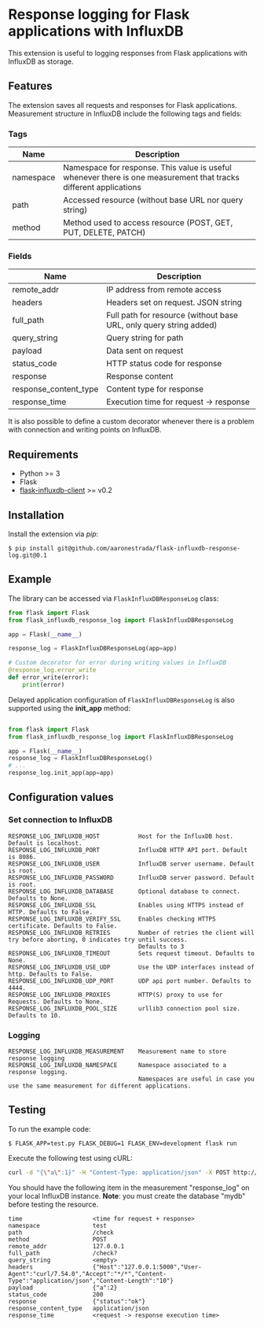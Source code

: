 # Response logging for Flask applications with InfluxDB
This extension is useful to logging responses from Flask applications with InfluxDB as storage.

## Features
The extension saves all requests and responses for Flask applications. Measurement structure in InfluxDB include the following tags and fields:

### Tags
|Name|Description|
|---|---|
|namespace|Namespace for response. This value is useful whenever there is one measurement that tracks different applications|
|path|Accessed resource (without base URL nor query string)|
|method|Method used to access resource (POST, GET, PUT, DELETE, PATCH)|


### Fields
|Name|Description|
|---|---|
|remote_addr|IP address from remote access|
|headers|Headers set on request. JSON string|
|full_path|Full path for resource (without base URL, only query string added)|
|query_string|Query string for path|
|payload|Data sent on request|
|status_code|HTTP status code for response |
|response|Response content|
|response_content_type|Content type for response|
|response_time|Execution time for request -> response|

It is also possible to define a custom decorator whenever there is a problem with connection and writing points on InfluxDB. 

## Requirements
* Python >= 3
* Flask
* [flask-influxdb-client](https://github.com/aaronestrada/flask-influxdb-client) >= v0.2

## Installation
Install the extension via *pip*:

```
$ pip install git@github.com/aaronestrada/flask-influxdb-response-log.git@0.1
```

## Example
The library can be accessed via ``FlaskInfluxDBResponseLog`` class:

```python
from flask import Flask
from flask_influxdb_response_log import FlaskInfluxDBResponseLog

app = Flask(__name__)

response_log = FlaskInfluxDBResponseLog(app=app)

# Custom decorator for error during writing values in InfluxDB
@response_log.error_write
def error_write(error):    
    print(error)
```

Delayed application configuration of ``FlaskInfluxDBResponseLog`` is also supported using the **init_app** method:

```python

from flask import Flask
from flask_influxdb_response_log import FlaskInfluxDBResponseLog

app = Flask(__name__)
response_log = FlaskInfluxDBResponseLog()
# ...
response_log.init_app(app=app)
```

## Configuration values

### Set connection to InfluxDB
```
RESPONSE_LOG_INFLUXDB_HOST           Host for the InfluxDB host. Default is localhost.
RESPONSE_LOG_INFLUXDB_PORT           InfluxDB HTTP API port. Default is 8086.
RESPONSE_LOG_INFLUXDB_USER           InfluxDB server username. Default is root.
RESPONSE_LOG_INFLUXDB_PASSWORD       InfluxDB server password. Default is root.
RESPONSE_LOG_INFLUXDB_DATABASE       Optional database to connect.  Defaults to None.
RESPONSE_LOG_INFLUXDB_SSL            Enables using HTTPS instead of HTTP. Defaults to False.
RESPONSE_LOG_INFLUXDB_VERIFY_SSL     Enables checking HTTPS certificate. Defaults to False.
RESPONSE_LOG_INFLUXDB_RETRIES        Number of retries the client will try before aborting, 0 indicates try until success.
                                     Defaults to 3
RESPONSE_LOG_INFLUXDB_TIMEOUT        Sets request timeout. Defaults to None.
RESPONSE_LOG_INFLUXDB_USE_UDP        Use the UDP interfaces instead of http. Defaults to False.
RESPONSE_LOG_INFLUXDB_UDP_PORT       UDP api port number. Defaults to 4444.
RESPONSE_LOG_INFLUXDB_PROXIES        HTTP(S) proxy to use for Requests. Defaults to None.
RESPONSE_LOG_INFLUXDB_POOL_SIZE      urllib3 connection pool size. Defaults to 10.
```

### Logging
```
RESPONSE_LOG_INFLUXDB_MEASUREMENT    Measurement name to store response logging
RESPONSE_LOG_INFLUXDB_NAMESPACE      Namespace associated to a response logging.
                                     Namespaces are useful in case you use the same measurement for different applications.
```                                        

## Testing
To run the example code:
```
$ FLASK_APP=test.py FLASK_DEBUG=1 FLASK_ENV=development flask run
```

Execute the following test using cURL:

```bash
curl -d "{\"a\":1}" -H "Content-Type: application/json" -X POST http://127.0.0.1:5000/check
```

You should have the following item in the measurement "response_log" on your local InfluxDB instance. **Note**: you must create the database "mydb" before testing the resource.

```
time                    <time for request + response> 
namespace               test
path                    /check
method                  POST
remote_addr             127.0.0.1
full_path               /check?       
query_string            <empty>                                                                                                                                                                                                                                                 
headers                 {"Host":"127.0.0.1:5000","User-Agent":"curl/7.54.0","Accept":"*/*","Content-Type":"application/json","Content-Length":"10"}
payload                 {"a":2}
status_code             200
response                {"status":"ok"}
response_content_type   application/json
response_time           <request -> response execution time>
```
